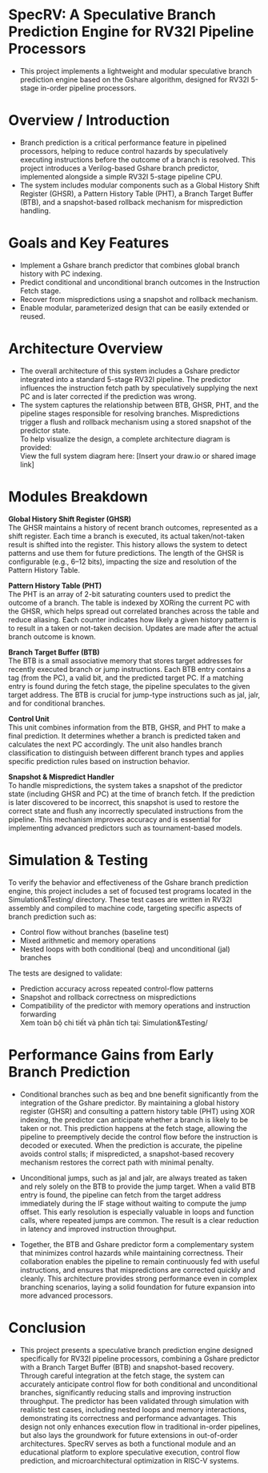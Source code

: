 # SpecRV: A Speculative Branch Prediction Engine for RV32I Pipeline Processors
* This project implements a lightweight and modular speculative branch prediction engine based on the Gshare algorithm, designed for RV32I 5-stage in-order pipeline processors.  

# Overview / Introduction
* Branch prediction is a critical performance feature in pipelined processors, helping to reduce control hazards by speculatively executing instructions before the outcome of a branch is resolved. This project introduces a Verilog-based Gshare branch predictor, implemented alongside a simple RV32I 5-stage pipeline CPU.  
* The system includes modular components such as a Global History Shift Register (GHSR), a Pattern History Table (PHT), a Branch Target Buffer (BTB), and a snapshot-based rollback mechanism for misprediction handling.  

# Goals and Key Features
* Implement a Gshare branch predictor that combines global branch history with PC indexing.
* Predict conditional and unconditional branch outcomes in the Instruction Fetch stage.
* Recover from mispredictions using a snapshot and rollback mechanism.
* Enable modular, parameterized design that can be easily extended or reused.

# Architecture Overview
* The overall architecture of this system includes a Gshare predictor integrated into a standard 5-stage RV32I pipeline. The predictor influences the instruction fetch path by speculatively supplying the next PC and is later corrected if the prediction was wrong.  
* The system captures the relationship between BTB, GHSR, PHT, and the pipeline stages responsible for resolving branches. Mispredictions trigger a flush and rollback mechanism using a stored snapshot of the predictor state.  
To help visualize the design, a complete architecture diagram is provided:  
View the full system diagram here: [Insert your draw.io or shared image link]  

# Modules Breakdown
**Global History Shift Register (GHSR)**  
The GHSR maintains a history of recent branch outcomes, represented as a shift register. Each time a branch is executed, its actual taken/not-taken result is shifted into the register. This history allows the system to detect patterns and use them for future predictions. The length of the GHSR is configurable (e.g., 6–12 bits), impacting the size and resolution of the Pattern History Table.  

**Pattern History Table (PHT)**  
The PHT is an array of 2-bit saturating counters used to predict the outcome of a branch. The table is indexed by XORing the current PC with the GHSR, which helps spread out correlated branches across the table and reduce aliasing. Each counter indicates how likely a given history pattern is to result in a taken or not-taken decision. Updates are made after the actual branch outcome is known.  

**Branch Target Buffer (BTB)**  
The BTB is a small associative memory that stores target addresses for recently executed branch or jump instructions. Each BTB entry contains a tag (from the PC), a valid bit, and the predicted target PC. If a matching entry is found during the fetch stage, the pipeline speculates to the given target address. The BTB is crucial for jump-type instructions such as jal, jalr, and for conditional branches.  

**Control Unit**  
This unit combines information from the BTB, GHSR, and PHT to make a final prediction. It determines whether a branch is predicted taken and calculates the next PC accordingly. The unit also handles branch classification to distinguish between different branch types and applies specific prediction rules based on instruction behavior.  

**Snapshot & Mispredict Handler**  
To handle mispredictions, the system takes a snapshot of the predictor state (including GHSR and PC) at the time of branch fetch. If the prediction is later discovered to be incorrect, this snapshot is used to restore the correct state and flush any incorrectly speculated instructions from the pipeline. This mechanism improves accuracy and is essential for implementing advanced predictors such as tournament-based models.  
 
# Simulation & Testing
To verify the behavior and effectiveness of the Gshare branch prediction engine, this project includes a set of focused test programs located in the Simulation&Testing/ directory. These test cases are written in RV32I assembly and compiled to machine code, targeting specific aspects of branch prediction such as:  
* Control flow without branches (baseline test)  
* Mixed arithmetic and memory operations  
* Nested loops with both conditional (beq) and unconditional (jal) branches  

The tests are designed to validate:    
* Prediction accuracy across repeated control-flow patterns  
* Snapshot and rollback correctness on mispredictions  
* Compatibility of the predictor with memory operations and instruction forwarding   
Xem toàn bộ chi tiết và phân tích tại: Simulation&Testing/  

# Performance Gains from Early Branch Prediction
* Conditional branches such as beq and bne benefit significantly from the integration of the Gshare predictor. By maintaining a global history register (GHSR) and consulting a pattern history table (PHT) using XOR indexing, the predictor can anticipate whether a branch is likely to be taken or not. This prediction happens at the fetch stage, allowing the pipeline to preemptively decide the control flow before the instruction is decoded or executed. When the prediction is accurate, the pipeline avoids control stalls; if mispredicted, a snapshot-based recovery mechanism restores the correct path with minimal penalty.

* Unconditional jumps, such as jal and jalr, are always treated as taken and rely solely on the BTB to provide the jump target. When a valid BTB entry is found, the pipeline can fetch from the target address immediately during the IF stage without waiting to compute the jump offset. This early resolution is especially valuable in loops and function calls, where repeated jumps are common. The result is a clear reduction in latency and improved instruction throughput.

* Together, the BTB and Gshare predictor form a complementary system that minimizes control hazards while maintaining correctness. Their collaboration enables the pipeline to remain continuously fed with useful instructions, and ensures that mispredictions are corrected quickly and cleanly. This architecture provides strong performance even in complex branching scenarios, laying a solid foundation for future expansion into more advanced processors.

# Conclusion
* This project presents a speculative branch prediction engine designed specifically for RV32I pipeline processors, combining a Gshare predictor with a Branch Target Buffer (BTB) and snapshot-based recovery. Through careful integration at the fetch stage, the system can accurately anticipate control flow for both conditional and unconditional branches, significantly reducing stalls and improving instruction throughput. The predictor has been validated through simulation with realistic test cases, including nested loops and memory interactions, demonstrating its correctness and performance advantages. This design not only enhances execution flow in traditional in-order pipelines, but also lays the groundwork for future extensions in out-of-order architectures. SpecRV serves as both a functional module and an educational platform to explore speculative execution, control flow prediction, and microarchitectural optimization in RISC-V systems.



